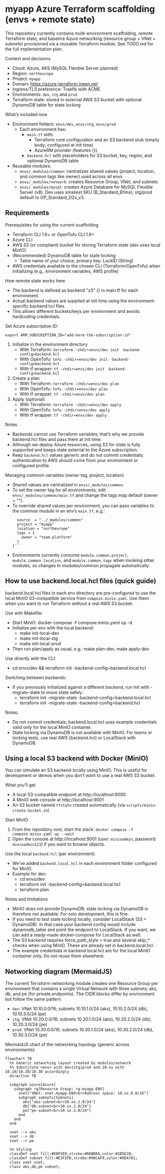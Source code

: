 # myapp Azure Terraform scaffolding (envs + remote state)

This repository currently contains multi-environment scaffolding, remote Terraform state, and baseline Azure networking (resource group + VNet + subnets) provisioned via a reusable Terraform module. See TODO.md for the full implementation plan.

Context and decisions
- Cloud: Azure, AKS (MySQL Flexible Server planned)
- Region: `northeurope`
- Project: `myapp`
- Domain: https://azure-terraform.ineen.net
- Ingress/TLS preference: Traefik with ACME
- Environments: `dev`, `stg` and `prod`
- Terraform state: stored in external AWS S3 bucket with optional DynamoDB table for state locking

What’s included now
- Environment folders: `envs/dev`, `envs/stg`, `envs/prod`
  - Each environment has:
    - `main.tf` with: 
      - Terraform core configuration and an S3 backend stub (empty body; configured at init time)
      - AzureRM provider (features {})
    - `backend.hcl` with placeholders for S3 bucket, key, region, and optional DynamoDB table
- Reusable modules:
  - `envs/_modules/common`: centralizes shared values (project, location, and common tags like owner) used across all envs
  - `envs/_modules/network`: creates Resource Group, VNet, and subnets
  - `envs/_modules/mysql`: creates Azure Database for MySQL Flexible Server (v8). Dev uses smallest SKU (B_Standard_B1ms); stg/prod default to GP_Standard_D2s_v3.

## Requirements

Prerequisites for using the current scaffolding

- Terraform CLI 1.6+ or OpenTofu CLI 1.6+
- Azure CLI
- AWS S3 (or compliant) bucket for storing Terraform state (dev uses local MinIO)
- (Recommended) DynamoDB table for state locking
  - Table name of your choice; primary key: LockID (String)
- AWS credentials available to the chosen CLI (Terraform/OpenTofu) when initializing (e.g., environment variables, AWS profile)

How remote state works here
- The backend is defined as backend "s3" {} in main.tf for each environment.
- Actual backend values are supplied at init time using the environment-specific backend.hcl files.
- This allows different buckets/keys per environment and avoids hardcoding credentials.

Set Azure subscription ID:

```console
export ARM_SUBSCRIPTION_ID="add-here-the-subscription-id"
```

1) Initialize in the environment directory
   - With Terraform: `terraform -chdir=envs/dev init -backend-config=backend.hcl`
   - With OpenTofu: `tofu -chdir=envs/dev init -backend-config=backend.hcl`
   - With tf wrapper: `tf -chdir=envs/dev init -backend-config=backend.hcl`
2) Create a plan
   - With Terraform: `terraform -chdir=envs/dev plan`
   - With OpenTofu: `tofu -chdir=envs/dev plan`
   - With tf wrapper: `tf -chdir=envs/dev plan`
3) Apply (optional)
   - With Terraform: `terraform -chdir=envs/dev apply`
   - With OpenTofu: `tofu -chdir=envs/dev apply`
   - With tf wrapper: `tf -chdir=envs/dev apply`

Notes
- Backends cannot use Terraform variables; that’s why we provide backend.hcl files and pass them at init time.
- Although we deploy Azure resources, using S3 for state is fully supported and keeps state external to the Azure subscription.
- Keep `backend.hcl` values generic and do not commit credentials; authentication to AWS should come from your environment or configured profile.

Managing common variables (owner tag, project, location)

- Shared values are centralized in `envs/_modules/common`.
- To set the owner tag for all environments, edit `envs/_modules/common/main.tf` and change the tags map default (owner = "<your-name-or-team>").
- To override shared values per environment, you can pass variables to the common module in an env’s `main.tf`, e.g.:
  ```module "common" {
    source  = "../_modules/common"
    project = "myapp"
    location = "northeurope"
    tags = {
      owner = "team-platform"
    }
  }```
- Environments currently consume `module.common.project`, `module.common.location`, and `module.common.tags` when invoking other modules, so changes in modules/common propagate automatically.

## How to use backend.local.hcl files (quick guide)

backend.local.hcl files in each env directory are pre-configured to use the local MinIO S3-compatible service from
`compose.minio.yaml`. Use them when you want to run Terraform without a real AWS S3 bucket.

Use with Makefile:
- Start MinIO: docker compose -f compose.minio.yaml up -d
- Initialize per env with the local backend:
  - make init-local-dev
  - make init-local-stg
  - make init-local-prod
- Then run plan/apply as usual, e.g.: make plan-dev, make apply-dev

Use directly with the CLI:
- cd envs/dev && terraform init -backend-config=backend.local.hcl

Switching between backends:
- If you previously initialized against a different backend, run init with -migrate-state to move state safely:
  - terraform init -migrate-state -backend-config=backend.local.hcl
  - terraform init -migrate-state -backend-config=backend.hcl

Notes:
- Do not commit credentials; backend.local.hcl uses example credentials valid only for the local MinIO container.
- State locking via DynamoDB is not available with MinIO. For teams or locking tests, use real AWS (backend.hcl) or LocalStack with DynamoDB.

## Using a local S3 backend with Docker (MinIO)

You can simulate an S3 backend locally using MinIO. This is useful for development or demos when you don’t want to use
a real AWS S3 bucket.

What you’ll get
- A local S3-compatible endpoint at http://localhost:9000
- A MinIO web console at http://localhost:9001
- An S3 bucket named `tfstate` created automatically (via `scripts/minio-create-bucket.sh`)

Start MinIO
1) From the repository root, start the stack: `docker compose -f compose.minio.yaml up --wait`
2) Open the console at http://localhost:9001 (user: `minioadmin`, password: `minioadmin123`) if you want to browse objects.

Use the local `backend.hcl` (per environment)
- We’ve added `backend.local.hcl` in each environment folder configured for MinIO.
- Example for dev:
  - cd envs/dev
  - terraform init -backend-config=backend.local.hcl
  - terraform plan

Notes and limitations
- MinIO does not provide DynamoDB; state locking via DynamoDB is therefore not available. For solo development, this is fine.
- If you need to test state locking locally, consider LocalStack (S3 + DynamoDB). In that case your backend config would include dynamodb_table and point the endpoint to LocalStack. If you want, we can add a ready-made docker-compose for LocalStack as well.
- The S3 backend requires force_path_style = true and several skip_* checks when using MinIO. These are already set in backend.local.hcl.
- The example credentials in backend.local.hcl are for the local MinIO container only. Do not reuse them elsewhere.

## Networking diagram (MermaidJS)

The current Terraform networking module creates one Resource Group per environment that contains a single Virtual
Network with three subnets: aks, db, and pe (for private endpoints). The CIDR blocks differ by environment but follow
the same pattern.

- `dev`: VNet 10.10.0.0/16; subnets 10.10.1.0/24 (aks), 10.10.2.0/24 (db), 10.10.3.0/24 (pe)
- `stg`: VNet 10.20.0.0/16; subnets 10.20.1.0/24 (aks), 10.20.2.0/24 (db), 10.20.3.0/24 (pe)
- `prod`: VNet 10.30.0.0/16; subnets 10.30.1.0/24 (aks), 10.30.2.0/24 (db), 10.30.3.0/24 (pe)

MermaidJS chart of the networking topology (generic across environments):

```mermaid
flowchart TB
  %% Generic networking layout created by modules/network
  %% Substitute <env> with dev|stg|prod and 10.xx with 10.10/10.20/10.30 accordingly
  direction TB

  subgraph azure[Azure]
    subgraph rg[Resource Group: rg-myapp-ENV]
      vnet["VNet: vnet-myapp-ENV<br>Address space: 10.xx.0.0/16"]
      subgraph subnets[Subnets]
        aks["aks-subnet<br>10.xx.1.0/24"]
        db["db-subnet<br>10.xx.2.0/24"]
        pe["pe-subnet<br>10.xx.3.0/24"]
      end
    end
  end

  vnet --> aks
  vnet --> db
  vnet --> pe

  %% Styling
  classDef vnet fill:#E8F5E9,stroke:#66BB6A,color:#1B5E20;
  classDef subnet fill:#E3F2FD,stroke:#90CAF9,color:#0D47A1;
  class vnet vnet;
  class aks,db,pe subnet;
```
